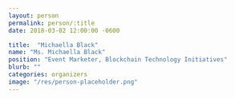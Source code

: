 ```yaml
---
layout: person
permalink: person/:title
date: 2018-03-02 12:00:00 -0600

title:  "Michaella Black"
name: "Ms. Michaella Black"
position: "Event Marketer, Blockchain Technology Initiatives"
blurb: ""
categories: organizers
image: "/res/person-placeholder.png"
---
```


